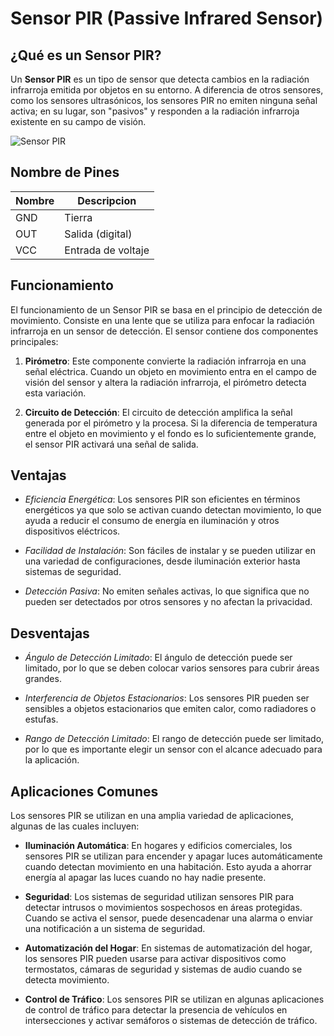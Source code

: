 # Sensor PIR (Passive Infrared Sensor)

## ¿Qué es un Sensor PIR?
Un **Sensor PIR** es un tipo de sensor que detecta cambios en la radiación infrarroja emitida por objetos en su entorno. A diferencia de otros sensores, como los sensores ultrasónicos, los sensores PIR no emiten ninguna señal activa; en su lugar, son "pasivos" y responden a la radiación infrarroja existente en su campo de visión.

![Sensor PIR](https://hub360.com.ng/wp-content/uploads/2015/01/pir_module-1.png)

## Nombre de Pines

| Nombre | Descripcion          |
|--------|----------------------|
| GND    | Tierra               |
| OUT    | Salida (digital)     |
| VCC    | Entrada de voltaje   |

## Funcionamiento
El funcionamiento de un Sensor PIR se basa en el principio de detección de movimiento. Consiste en una lente que se utiliza para enfocar la radiación infrarroja en un sensor de detección. El sensor contiene dos componentes principales:

1. **Pirómetro**: Este componente convierte la radiación infrarroja en una señal eléctrica. Cuando un objeto en movimiento entra en el campo de visión del sensor y altera la radiación infrarroja, el pirómetro detecta esta variación.

2. **Circuito de Detección**: El circuito de detección amplifica la señal generada por el pirómetro y la procesa. Si la diferencia de temperatura entre el objeto en movimiento y el fondo es lo suficientemente grande, el sensor PIR activará una señal de salida.

## Ventajas

- *Eficiencia Energética*: Los sensores PIR son eficientes en términos energéticos ya que solo se activan cuando detectan movimiento, lo que ayuda a reducir el consumo de energía en iluminación y otros dispositivos eléctricos.

- *Facilidad de Instalación*: Son fáciles de instalar y se pueden utilizar en una variedad de configuraciones, desde iluminación exterior hasta sistemas de seguridad.

- *Detección Pasiva*: No emiten señales activas, lo que significa que no pueden ser detectados por otros sensores y no afectan la privacidad.

## Desventajas

- *Ángulo de Detección Limitado*: El ángulo de detección puede ser limitado, por lo que se deben colocar varios sensores para cubrir áreas grandes.

- *Interferencia de Objetos Estacionarios*: Los sensores PIR pueden ser sensibles a objetos estacionarios que emiten calor, como radiadores o estufas.

- *Rango de Detección Limitado*: El rango de detección puede ser limitado, por lo que es importante elegir un sensor con el alcance adecuado para la aplicación.

## Aplicaciones Comunes
Los sensores PIR se utilizan en una amplia variedad de aplicaciones, algunas de las cuales incluyen:

- **Iluminación Automática**: En hogares y edificios comerciales, los sensores PIR se utilizan para encender y apagar luces automáticamente cuando detectan movimiento en una habitación. Esto ayuda a ahorrar energía al apagar las luces cuando no hay nadie presente.

- **Seguridad**: Los sistemas de seguridad utilizan sensores PIR para detectar intrusos o movimientos sospechosos en áreas protegidas. Cuando se activa el sensor, puede desencadenar una alarma o enviar una notificación a un sistema de seguridad.

- **Automatización del Hogar**: En sistemas de automatización del hogar, los sensores PIR pueden usarse para activar dispositivos como termostatos, cámaras de seguridad y sistemas de audio cuando se detecta movimiento.

- **Control de Tráfico**: Los sensores PIR se utilizan en algunas aplicaciones de control de tráfico para detectar la presencia de vehículos en intersecciones y activar semáforos o sistemas de detección de tráfico.

